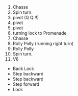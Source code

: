 1. Chasse
2. Spin turn
3. pivot (Q Q !!)
4. pivot
5. pivot
6. turning lock to Promenade
7. Chasse
7. Rolly Polly (running right turn)
8. Rolly Polly
10. Spin turn.
11. V6
  - Back Lock
  - Step backward
  - Step backward
  - Step forward
  - Lock
